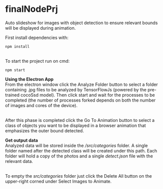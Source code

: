 # finalNodePrj
Auto slideshow for images with object detection to ensure relevant bounds will be displayed during animation.

First install dependencies with:

`npm install`

<br>To start the project run on cmd:

`npm start`

**Using the Electron App**
<br>From the electron window click the Analyze Folder button to select a folder containing .jpg files to be analyzed by TensorFlowJs (powered by the pre-trained cocoSsd model). Then click start and wait for the processes to be completed (the number of processes forked depends on both the number of images and cores of the device).

<br>After this phase is completed click the Go To Animation button to select a class of objects you want to be displayed in a browser animation that emphasizes the outer bound detected.

**Get output data**
<br>Analyzed data will be stored inside the */src/categories* folder. A single folder named after the detected class will be created under this path. Each folder will hold a copy of the photos and a single *detect.json* file with the relevant data.

<br>To empty the *src/categories* folder just click the Delete All button on the upper-right corned under Select Images to Animate.